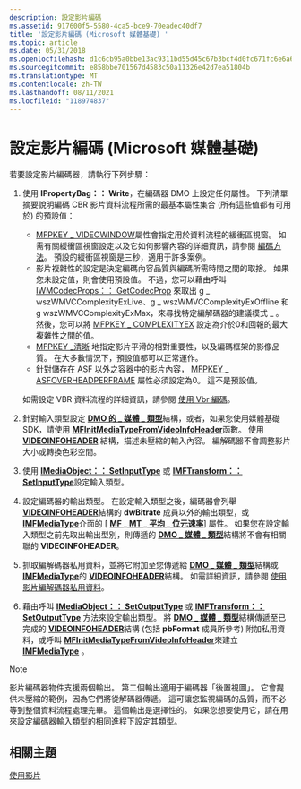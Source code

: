 ```yaml
---
description: 設定影片編碼
ms.assetid: 917600f5-5580-4ca5-bce9-70eadec40df7
title: '設定影片編碼 (Microsoft 媒體基礎) '
ms.topic: article
ms.date: 05/31/2018
ms.openlocfilehash: d1c6cb95a0bbe13ac9311bd55d45c67b3bcf4d0fc671fc6e6a6c3731081c2e08
ms.sourcegitcommit: e858bbe701567d4583c50a11326e42d7ea51804b
ms.translationtype: MT
ms.contentlocale: zh-TW
ms.lasthandoff: 08/11/2021
ms.locfileid: "118974837"
---
```

# <a name="configuring-video-encoding-microsoft-media-foundation"></a>設定影片編碼 (Microsoft 媒體基礎) 

若要設定影片編碼器，請執行下列步驟：

1.  使用 **IPropertyBag：： Write**，在編碼器 DMO 上設定任何屬性。 下列清單摘要說明編碼 CBR 影片資料流程所需的最基本屬性集合 (所有這些值都有可用於) 的預設值：

    -   [MFPKEY \_ VIDEOWINDOW](mfpkey-videowindowproperty.md)屬性會指定用於資料流程的緩衝區視窗。 如需有關緩衝區視窗設定以及它如何影響內容的詳細資訊，請參閱 [編碼方法](encodingmethods.md)。 預設的緩衝區視窗是三秒，適用于許多案例。
    -   影片複雜性的設定是決定編碼內容品質與編碼所需時間之間的取捨。 如果您未設定值，則會使用預設值。 不過，您可以藉由呼叫 [IWMCodecProps：： GetCodecProp](/windows/desktop/api/wmcodecdsp/nf-wmcodecdsp-iwmcodecprops-getcodecprop) 來取出 g \_ wszWMVCComplexityExLive、g \_ wszWMVCComplexityExOffline 和 g wszWMVCComplexityExMax，來尋找特定編解碼器的建議模式 \_ 。 然後，您可以將 [MFPKEY \_ COMPLEXITYEX](mfpkey-complexityexproperty.md) 設定為介於0和回報的最大複雜性之間的值。
    -   [MFPKEY \_清晰](mfpkey-crispproperty.md) 地指定影片平滑的相對重要性，以及編碼框架的影像品質。 在大多數情況下，預設值都可以正常運作。
    -   針對儲存在 ASF 以外之容器中的影片內容， [MFPKEY \_ ASFOVERHEADPERFRAME](mfpkey-asfoverheadperframeproperty.md) 屬性必須設定為0。 這不是預設值。

    如需設定 VBR 資料流程的詳細資訊，請參閱 [使用 Vbr 編碼](usingvbrencoding.md)。

2.  針對輸入類型設定 [**DMO 的 \_ 媒體 \_ 類型**](/previous-versions/windows/desktop/api/mediaobj/ns-mediaobj-dmo_media_type)結構，或者，如果您使用媒體基礎 SDK，請使用 [**MFInitMediaTypeFromVideoInfoHeader**](/windows/desktop/api/mfapi/nf-mfapi-mfinitmediatypefromvideoinfoheader)函數。 使用 [**VIDEOINFOHEADER**](/previous-versions/windows/desktop/api/amvideo/ns-amvideo-videoinfoheader) 結構，描述未壓縮的輸入內容。 編解碼器不會調整影片大小或轉換色彩空間。
3.  使用 [**IMediaObject：： SetInputType**](/previous-versions/windows/desktop/api/mediaobj/nf-mediaobj-imediaobject-setinputtype) 或 [**IMFTransform：： SetInputType**](/windows/desktop/api/mftransform/nf-mftransform-imftransform-setinputtype)設定輸入類型。
4.  設定編碼器的輸出類型。 在設定輸入類型之後，編碼器會列舉 [**VIDEOINFOHEADER**](/previous-versions/windows/desktop/api/amvideo/ns-amvideo-videoinfoheader)結構的 **dwBitrate** 成員以外的輸出類型，或 [**IMFMediaType**](/windows/desktop/api/mfobjects/nn-mfobjects-imfmediatype)介面的 [ [**MF \_ MT \_ 平均 \_ 位元速率**](mf-mt-avg-bitrate-attribute.md)] 屬性。 如果您在設定輸入類型之前先取出輸出型別，則傳遞的 [**DMO \_ 媒體 \_ 類型**](/previous-versions/windows/desktop/api/mediaobj/ns-mediaobj-dmo_media_type)結構將不會有相關聯的 **VIDEOINFOHEADER**。
5.  抓取編解碼器私用資料，並將它附加至您傳遞給 [**DMO \_ 媒體 \_ 類型**](/previous-versions/windows/desktop/api/mediaobj/ns-mediaobj-dmo_media_type)結構或 [**IMFMediaType**](/windows/desktop/api/mfobjects/nn-mfobjects-imfmediatype)的 [**VIDEOINFOHEADER**](/previous-versions/windows/desktop/api/amvideo/ns-amvideo-videoinfoheader)結構。 如需詳細資訊，請參閱 [使用影片編解碼器私用資料](usingvideocodecprivatedata.md)。
6.  藉由呼叫 [**IMediaObject：： SetOutputType**](/previous-versions/windows/desktop/api/mediaobj/nf-mediaobj-imediaobject-setoutputtype) 或 [**IMFTransform：： SetOutputType**](/windows/desktop/api/mftransform/nf-mftransform-imftransform-setoutputtype) 方法來設定輸出類型。 將 [**DMO \_ 媒體 \_ 類型**](/previous-versions/windows/desktop/api/mediaobj/ns-mediaobj-dmo_media_type)結構傳遞至已完成的 [**VIDEOINFOHEADER**](/previous-versions/windows/desktop/api/amvideo/ns-amvideo-videoinfoheader)結構 (包括 **pbFormat** 成員所參考) 附加私用資料，或呼叫 [**MFInitMediaTypeFromVideoInfoHeader**](/windows/desktop/api/mfapi/nf-mfapi-mfinitmediatypefromvideoinfoheader)來建立 [**IMFMediaType**](/windows/desktop/api/mfobjects/nn-mfobjects-imfmediatype) 。

> [!Note]  
> 影片編碼器物件支援兩個輸出。 第二個輸出適用于編碼器「後置視圖」。 它會提供未壓縮的範例，因為它們將從解碼器傳遞。 這可讓您監視編碼的品質，而不必等到整個資料流程處理完畢。 這個輸出是選擇性的。 如果您想要使用它，請在用來設定編碼器輸入類型的相同進程下設定其類型。

 

## <a name="related-topics"></a>相關主題

<dl> <dt>

[使用影片](workingwithvideo.md)
</dt> </dl>

 

 
